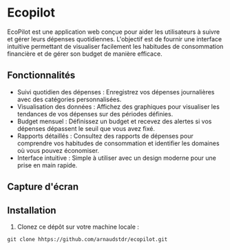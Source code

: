 # Ecopilot

EcoPilot est une application web conçue pour aider les utilisateurs à suivre et gérer leurs dépenses quotidiennes. L'objectif est de fournir une interface intuitive permettant de visualiser facilement les habitudes de consommation financière et de gérer son budget de manière efficace.

## Fonctionnalités

- Suivi quotidien des dépenses : Enregistrez vos dépenses journalières avec des catégories personnalisées.
- Visualisation des données : Affichez des graphiques pour visualiser les tendances de vos dépenses sur des périodes définies.
- Budget mensuel : Définissez un budget et recevez des alertes si vos dépenses dépassent le seuil que vous avez fixé.
- Rapports détaillés : Consultez des rapports de dépenses pour comprendre vos habitudes de consommation et identifier les domaines où vous pouvez économiser.
- Interface intuitive : Simple à utiliser avec un design moderne pour une prise en main rapide.

## Capture d'écran

## Installation

1. Clonez ce dépôt sur votre machine locale :
```
git clone hhtps://github.com/arnaudstdr/ecopilot.git
```
